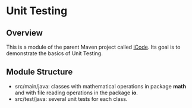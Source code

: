 # Unit Testing

## Overview
This is a module of the parent Maven project called [iCode](https://github.com/AdamPanag/iCode). Its goal is to demonstrate the basics of Unit Testing.

## Module Structure
* src/main/java: classes with mathematical operations in package **math** and with file reading operations in the package **io**.
* src/test/java: several unit tests for each class.